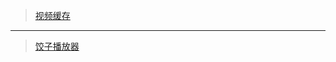 
>[视频缓存](https://github.com/danikula/AndroidVideoCache)



----


>[饺子播放器](https://github.com/lipangit/JiaoZiVideoPlayer)